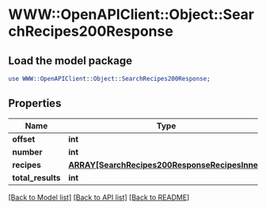 # WWW::OpenAPIClient::Object::SearchRecipes200Response

## Load the model package
```perl
use WWW::OpenAPIClient::Object::SearchRecipes200Response;
```

## Properties
Name | Type | Description | Notes
------------ | ------------- | ------------- | -------------
**offset** | **int** |  | [optional] 
**number** | **int** |  | [optional] 
**recipes** | [**ARRAY[SearchRecipes200ResponseRecipesInner]**](SearchRecipes200ResponseRecipesInner.md) |  | [optional] 
**total_results** | **int** |  | [optional] 

[[Back to Model list]](../README.md#documentation-for-models) [[Back to API list]](../README.md#documentation-for-api-endpoints) [[Back to README]](../README.md)


